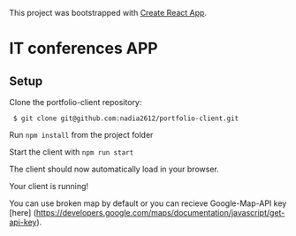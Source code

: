 This project was bootstrapped with [Create React App](https://github.com/facebook/create-react-app).

# IT conferences APP

## Setup
Clone the portfolio-client repository:

 ` $ git clone git@github.com:nadia2612/portfolio-client.git`

Run `npm install` from the project folder

Start the client with `npm run start`

The client should now automatically load in your browser.

Your client is running!

You can use broken map by default or you can recieve Google-Map-API key [here] (https://developers.google.com/maps/documentation/javascript/get-api-key).

